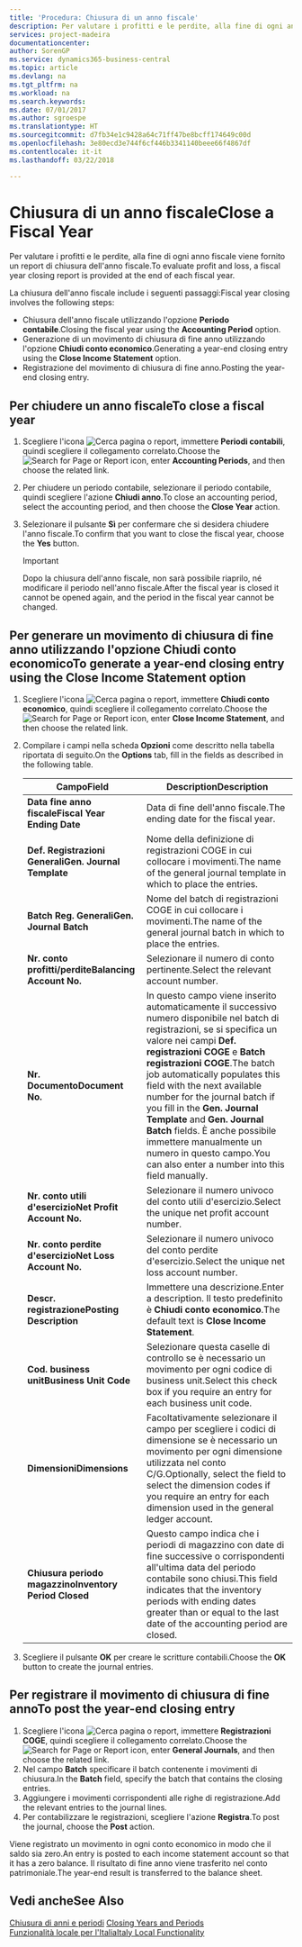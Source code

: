 ```yaml
---
title: 'Procedura: Chiusura di un anno fiscale'
description: Per valutare i profitti e le perdite, alla fine di ogni anno fiscale viene fornito un report di chiusura dell'anno fiscale.
services: project-madeira
documentationcenter: 
author: SorenGP
ms.service: dynamics365-business-central
ms.topic: article
ms.devlang: na
ms.tgt_pltfrm: na
ms.workload: na
ms.search.keywords: 
ms.date: 07/01/2017
ms.author: sgroespe
ms.translationtype: HT
ms.sourcegitcommit: d7fb34e1c9428a64c71ff47be8bcff174649c00d
ms.openlocfilehash: 3e80ecd3e744f6cf446b3341140beee66f4867df
ms.contentlocale: it-it
ms.lasthandoff: 03/22/2018

---
```

# <a name="close-a-fiscal-year"></a><span data-ttu-id="31e4c-103">Chiusura di un anno fiscale</span><span class="sxs-lookup"><span data-stu-id="31e4c-103">Close a Fiscal Year</span></span>
<span data-ttu-id="31e4c-104">Per valutare i profitti e le perdite, alla fine di ogni anno fiscale viene fornito un report di chiusura dell'anno fiscale.</span><span class="sxs-lookup"><span data-stu-id="31e4c-104">To evaluate profit and loss, a fiscal year closing report is provided at the end of each fiscal year.</span></span>  

<span data-ttu-id="31e4c-105">La chiusura dell'anno fiscale include i seguenti passaggi:</span><span class="sxs-lookup"><span data-stu-id="31e4c-105">Fiscal year closing involves the following steps:</span></span>  

- <span data-ttu-id="31e4c-106">Chiusura dell'anno fiscale utilizzando l'opzione **Periodo contabile**.</span><span class="sxs-lookup"><span data-stu-id="31e4c-106">Closing the fiscal year using the **Accounting Period** option.</span></span>  
- <span data-ttu-id="31e4c-107">Generazione di un movimento di chiusura di fine anno utilizzando l'opzione **Chiudi conto economico**.</span><span class="sxs-lookup"><span data-stu-id="31e4c-107">Generating a year-end closing entry using the **Close Income Statement** option.</span></span>  
- <span data-ttu-id="31e4c-108">Registrazione del movimento di chiusura di fine anno.</span><span class="sxs-lookup"><span data-stu-id="31e4c-108">Posting the year-end closing entry.</span></span>  

## <a name="to-close-a-fiscal-year"></a><span data-ttu-id="31e4c-109">Per chiudere un anno fiscale</span><span class="sxs-lookup"><span data-stu-id="31e4c-109">To close a fiscal year</span></span>  

1.  <span data-ttu-id="31e4c-110">Scegliere l'icona ![Cerca pagina o report](../../media/ui-search/search_small.png "icona Cerca pagina o report"), immettere **Periodi contabili**, quindi scegliere il collegamento correlato.</span><span class="sxs-lookup"><span data-stu-id="31e4c-110">Choose the ![Search for Page or Report](../../media/ui-search/search_small.png "Search for Page or Report icon") icon, enter **Accounting Periods**, and then choose the related link.</span></span>  
2.  <span data-ttu-id="31e4c-111">Per chiudere un periodo contabile, selezionare il periodo contabile, quindi scegliere l'azione **Chiudi anno**.</span><span class="sxs-lookup"><span data-stu-id="31e4c-111">To close an accounting period, select the accounting period, and then choose the **Close Year** action.</span></span>  
3.  <span data-ttu-id="31e4c-112">Selezionare il pulsante **Sì** per confermare che si desidera chiudere l'anno fiscale.</span><span class="sxs-lookup"><span data-stu-id="31e4c-112">To confirm that you want to close the fiscal year, choose the **Yes** button.</span></span>  

    > [!IMPORTANT]  
    >  <span data-ttu-id="31e4c-113">Dopo la chiusura dell'anno fiscale, non sarà possibile riaprilo, né modificare il periodo nell'anno fiscale.</span><span class="sxs-lookup"><span data-stu-id="31e4c-113">After the fiscal year is closed it cannot be opened again, and the period in the fiscal year cannot be changed.</span></span>  

## <a name="to-generate-a-year-end-closing-entry-using-the-close-income-statement-option"></a><span data-ttu-id="31e4c-114">Per generare un movimento di chiusura di fine anno utilizzando l'opzione Chiudi conto economico</span><span class="sxs-lookup"><span data-stu-id="31e4c-114">To generate a year-end closing entry using the Close Income Statement option</span></span>  

1.  <span data-ttu-id="31e4c-115">Scegliere l'icona ![Cerca pagina o report](../../media/ui-search/search_small.png "icona Cerca pagina o report"), immettere **Chiudi conto economico**, quindi scegliere il collegamento correlato.</span><span class="sxs-lookup"><span data-stu-id="31e4c-115">Choose the ![Search for Page or Report](../../media/ui-search/search_small.png "Search for Page or Report icon") icon, enter **Close Income Statement**, and then choose the related link.</span></span>  
2.  <span data-ttu-id="31e4c-116">Compilare i campi nella scheda **Opzioni** come descritto nella tabella riportata di seguito.</span><span class="sxs-lookup"><span data-stu-id="31e4c-116">On the **Options** tab, fill in the fields as described in the following table.</span></span>  

    |<span data-ttu-id="31e4c-117">Campo</span><span class="sxs-lookup"><span data-stu-id="31e4c-117">Field</span></span>|<span data-ttu-id="31e4c-118">Description</span><span class="sxs-lookup"><span data-stu-id="31e4c-118">Description</span></span>|  
    |---------------------------------|---------------------------------------|  
    |<span data-ttu-id="31e4c-119">**Data fine anno fiscale**</span><span class="sxs-lookup"><span data-stu-id="31e4c-119">**Fiscal Year Ending Date**</span></span>|<span data-ttu-id="31e4c-120">Data di fine dell'anno fiscale.</span><span class="sxs-lookup"><span data-stu-id="31e4c-120">The ending date for the fiscal year.</span></span>|  
    |<span data-ttu-id="31e4c-121">**Def. Registrazioni Generali**</span><span class="sxs-lookup"><span data-stu-id="31e4c-121">**Gen. Journal Template**</span></span>|<span data-ttu-id="31e4c-122">Nome della definizione di registrazioni COGE in cui collocare i movimenti.</span><span class="sxs-lookup"><span data-stu-id="31e4c-122">The name of the general journal template in which to place the entries.</span></span>|  
    |<span data-ttu-id="31e4c-123">**Batch Reg. Generali**</span><span class="sxs-lookup"><span data-stu-id="31e4c-123">**Gen. Journal Batch**</span></span>|<span data-ttu-id="31e4c-124">Nome del batch di registrazioni COGE in cui collocare i movimenti.</span><span class="sxs-lookup"><span data-stu-id="31e4c-124">The name of the general journal batch in which to place the entries.</span></span>|  
    |<span data-ttu-id="31e4c-125">**Nr. conto profitti/perdite**</span><span class="sxs-lookup"><span data-stu-id="31e4c-125">**Balancing Account No.**</span></span>|<span data-ttu-id="31e4c-126">Selezionare il numero di conto pertinente.</span><span class="sxs-lookup"><span data-stu-id="31e4c-126">Select the relevant account number.</span></span>|  
    |<span data-ttu-id="31e4c-127">**Nr. Documento**</span><span class="sxs-lookup"><span data-stu-id="31e4c-127">**Document No.**</span></span>|<span data-ttu-id="31e4c-128">In questo campo viene inserito automaticamente il successivo numero disponibile nel batch di registrazioni, se si specifica un valore nei campi **Def. registrazioni COGE** e **Batch registrazioni COGE**.</span><span class="sxs-lookup"><span data-stu-id="31e4c-128">The batch job automatically populates this field with the next available number for the journal batch if you fill in the **Gen. Journal Template** and **Gen. Journal Batch** fields.</span></span> <span data-ttu-id="31e4c-129">È anche possibile immettere manualmente un numero in questo campo.</span><span class="sxs-lookup"><span data-stu-id="31e4c-129">You can also enter a number into this field manually.</span></span>|  
    |<span data-ttu-id="31e4c-130">**Nr. conto utili d'esercizio**</span><span class="sxs-lookup"><span data-stu-id="31e4c-130">**Net Profit Account No.**</span></span>|<span data-ttu-id="31e4c-131">Selezionare il numero univoco del conto utili d'esercizio.</span><span class="sxs-lookup"><span data-stu-id="31e4c-131">Select the unique net profit account number.</span></span>|  
    |<span data-ttu-id="31e4c-132">**Nr. conto perdite d'esercizio**</span><span class="sxs-lookup"><span data-stu-id="31e4c-132">**Net Loss Account No.**</span></span>|<span data-ttu-id="31e4c-133">Selezionare il numero univoco del conto perdite d'esercizio.</span><span class="sxs-lookup"><span data-stu-id="31e4c-133">Select the unique net loss account number.</span></span>|  
    |<span data-ttu-id="31e4c-134">**Descr. registrazione**</span><span class="sxs-lookup"><span data-stu-id="31e4c-134">**Posting Description**</span></span>|<span data-ttu-id="31e4c-135">Immettere una descrizione.</span><span class="sxs-lookup"><span data-stu-id="31e4c-135">Enter a description.</span></span> <span data-ttu-id="31e4c-136">Il testo predefinito è **Chiudi conto economico**.</span><span class="sxs-lookup"><span data-stu-id="31e4c-136">The default text is **Close Income Statement**.</span></span>|  
    |<span data-ttu-id="31e4c-137">**Cod. business unit**</span><span class="sxs-lookup"><span data-stu-id="31e4c-137">**Business Unit Code**</span></span>|<span data-ttu-id="31e4c-138">Selezionare questa caselle di controllo se è necessario un movimento per ogni codice di business unit.</span><span class="sxs-lookup"><span data-stu-id="31e4c-138">Select this check box if you require an entry for each business unit code.</span></span>|  
    |<span data-ttu-id="31e4c-139">**Dimensioni**</span><span class="sxs-lookup"><span data-stu-id="31e4c-139">**Dimensions**</span></span>|<span data-ttu-id="31e4c-140">Facoltativamente selezionare il campo per scegliere i codici di dimensione se è necessario un movimento per ogni dimensione utilizzata nel conto C/G.</span><span class="sxs-lookup"><span data-stu-id="31e4c-140">Optionally, select the field to select the dimension codes if you require an entry for each dimension used in the general ledger account.</span></span>|  
    |<span data-ttu-id="31e4c-141">**Chiusura periodo magazzino**</span><span class="sxs-lookup"><span data-stu-id="31e4c-141">**Inventory Period Closed**</span></span>|<span data-ttu-id="31e4c-142">Questo campo indica che i periodi di magazzino con date di fine successive o corrispondenti all'ultima data del periodo contabile sono chiusi.</span><span class="sxs-lookup"><span data-stu-id="31e4c-142">This field indicates that the inventory periods with ending dates greater than or equal to the last date of the accounting period are closed.</span></span>|  

3.  <span data-ttu-id="31e4c-143">Scegliere il pulsante **OK** per creare le scritture contabili.</span><span class="sxs-lookup"><span data-stu-id="31e4c-143">Choose the **OK**  button to create the journal entries.</span></span>  

## <a name="to-post-the-year-end-closing-entry"></a><span data-ttu-id="31e4c-144">Per registrare il movimento di chiusura di fine anno</span><span class="sxs-lookup"><span data-stu-id="31e4c-144">To post the year-end closing entry</span></span>  

1.  <span data-ttu-id="31e4c-145">Scegliere l'icona ![Cerca pagina o report](../../media/ui-search/search_small.png "Cerca pagina o report"), immettere **Registrazioni COGE**, quindi scegliere il collegamento correlato.</span><span class="sxs-lookup"><span data-stu-id="31e4c-145">Choose the ![Search for Page or Report](../../media/ui-search/search_small.png "Search for Page or Report icon") icon, enter **General Journals**, and then choose the related link.</span></span>  
2.  <span data-ttu-id="31e4c-146">Nel campo **Batch** specificare il batch contenente i movimenti di chiusura.</span><span class="sxs-lookup"><span data-stu-id="31e4c-146">In the **Batch** field, specify the batch that contains the closing entries.</span></span>  
3.  <span data-ttu-id="31e4c-147">Aggiungere i movimenti corrispondenti alle righe di registrazione.</span><span class="sxs-lookup"><span data-stu-id="31e4c-147">Add the relevant entries to the journal lines.</span></span>  
4.  <span data-ttu-id="31e4c-148">Per contabilizzare le registrazioni, scegliere l'azione **Registra**.</span><span class="sxs-lookup"><span data-stu-id="31e4c-148">To post the journal, choose the **Post** action.</span></span>  

<span data-ttu-id="31e4c-149">Viene registrato un movimento in ogni conto economico in modo che il saldo sia zero.</span><span class="sxs-lookup"><span data-stu-id="31e4c-149">An entry is posted to each income statement account so that it has a zero balance.</span></span> <span data-ttu-id="31e4c-150">Il risultato di fine anno viene trasferito nel conto patrimoniale.</span><span class="sxs-lookup"><span data-stu-id="31e4c-150">The year-end result is transferred to the balance sheet.</span></span>  

## <a name="see-also"></a><span data-ttu-id="31e4c-151">Vedi anche</span><span class="sxs-lookup"><span data-stu-id="31e4c-151">See Also</span></span>  
 <span data-ttu-id="31e4c-152">[Chiusura di anni e periodi](../../year-close-years-periods.md) </span><span class="sxs-lookup"><span data-stu-id="31e4c-152">[Closing Years and Periods](../../year-close-years-periods.md) </span></span>  
 [<span data-ttu-id="31e4c-153">Funzionalità locale per l'Italia</span><span class="sxs-lookup"><span data-stu-id="31e4c-153">Italy Local Functionality</span></span>](italy-local-functionality.md)


